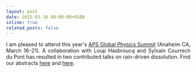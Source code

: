 ```yaml
---
layout: post
date: 2025-03-16 08:00:00+0100
inline: true
related_posts: false
---
```


<div style="text-align: justify">I am pleased to attend this year's <a href='https://summit.aps.org'>APS Global Physics Summit</a> (Anaheim CA, March 16–21). A collaboration with Loup Hasbroucq and Sylvain Courrech du Pont has resulted in two contributed talks on rain-driven dissolution. Find our abstracts <a href='https://schedule.aps.org/smt/2025/events/MAR-M66/11'>here</a> and <a href='https://schedule.aps.org/smt/2025/events/MAR-C66/8'>here</a>.</div>
